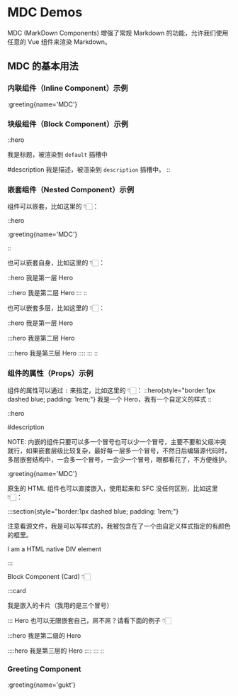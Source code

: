 # MDC Demos

MDC (MarkDown Components) 增强了常规 Markdown 的功能，允许我们使用任意的 Vue 组件来渲染 Markdown。

<!-- HTML 注释不会被渲染  -->

## MDC 的基本用法

### 内联组件（Inline Component）示例

:greeting{name='MDC'}

### 块级组件（Block Component）示例

::hero

我是标题，被渲染到 `default` 插槽中

#description
我是描述，被渲染到 `description` 插槽中。
::

### 嵌套组件（Nested Component）示例

组件可以嵌套，比如这里的 👇🏻：

::hero

:greeting{name='MDC'}

::

也可以嵌套自身，比如这里的 👇🏻：

::hero
我是第一层 Hero

:::hero
我是第二层 Hero
:::
::

也可以嵌套多层，比如这里的 👇🏻：

::hero
我是第一层 Hero

:::hero
我是第二层 Hero

::::hero
我是第三层 Hero
::::
:::
::

### 组件的属性（Props）示例

组件的属性可以通过 `:` 来指定，比如这里的 👇🏻：
::hero{style="border:1px dashed blue; padding: 1rem;"}
我是一个 Hero，我有一个自定义的样式
::

::hero

#description

NOTE: 内嵌的组件只要可以多一个冒号也可以少一个冒号，主要不要和父级冲突就行，如果嵌套层级比较复杂，最好每一层多一个冒号，不然日后编辑源代码时，多层嵌套结构中，一会多一个冒号，一会少一个冒号，眼都看花了，不方便维护。

:greeting{name='MDC'}

原生的 HTML 组件也可以直接嵌入，使用起来和 SFC 没任何区别，比如这里 👇🏻：

:::section{style="border:1px dashed blue; padding: 1rem;"}

注意看源文件，我是可以写样式的，我被包含在了一个由自定义样式指定的有颜色的框里。

<div>I am a HTML native DIV element</div>

:::

Block Component (Card) 👇🏻

:::card

我是嵌入的卡片（我用的是三个冒号）

:::
Hero 也可以无限嵌套自己，屌不屌？请看下面的例子 👇🏻

:::hero
我是第二级的 Hero

::::hero
我是第三层的 Hero
::::
:::
::

### Greeting Component

:greeting{name='gukt'}
